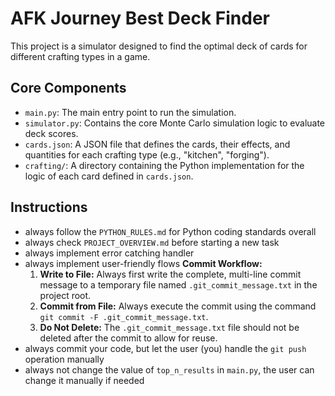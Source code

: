 # AFK Journey Best Deck Finder

This project is a simulator designed to find the optimal deck of cards for different crafting types in a game.

## Core Components
- `main.py`: The main entry point to run the simulation.
- `simulator.py`: Contains the core Monte Carlo simulation logic to evaluate deck scores.
- `cards.json`: A JSON file that defines the cards, their effects, and quantities for each crafting type (e.g., "kitchen", "forging").
- `crafting/`: A directory containing the Python implementation for the logic of each card defined in `cards.json`.

## Instructions
* always follow the `PYTHON_RULES.md` for Python coding standards overall
* always check `PROJECT_OVERVIEW.md` before starting a new task
* always implement error catching handler
* always implement user-friendly flows
**Commit Workflow:**
    1.  **Write to File:** Always first write the complete, multi-line commit message to a temporary file named `.git_commit_message.txt` in the project root.
    2.  **Commit from File:** Always execute the commit using the command `git commit -F .git_commit_message.txt`.
    3.  **Do Not Delete:** The `.git_commit_message.txt` file should not be deleted after the commit to allow for reuse.
* always commit your code, but let the user (you) handle the `git push` operation manually
* always not change the value of `top_n_results` in `main.py`, the user can change it manually if needed 
